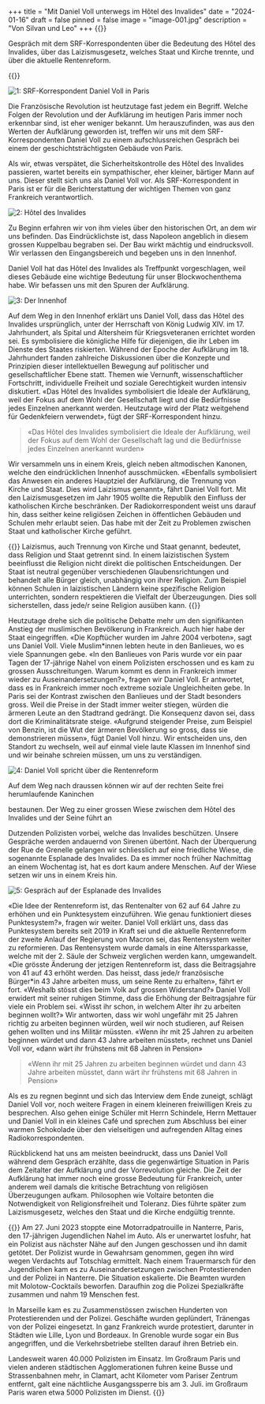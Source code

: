 +++
title = "Mit Daniel Voll unterwegs im Hôtel des Invalides"
date = "2024-01-16"
draft = false
pinned = false
image = "image-001.jpg"
description = "Von Silvan und Leo"
+++
{{<lead>}}

Gespräch mit dem SRF-Korrespondenten über die Bedeutung des Hôtel des Invalides, über das Laizismusgesetz, welches Staat und Kirche trennte, und über die aktuelle Rentenreform.

{{</lead>}}

![1: SRF-Korrespondent Daniel Voll in Paris](image-002.jpg)

Die Französische Revolution ist heutzutage fast jedem ein Begriff. Welche Folgen der Revolution und der Aufklärung im heutigen Paris immer noch erkennbar sind, ist eher weniger bekannt. Um herauszufinden, was aus den Werten der Aufklärung geworden ist, treffen wir uns mit dem SRF-Korrespondenten Daniel Voll zu einem aufschlussreichen Gespräch bei einem der geschichtsträchtigsten Gebäude von Paris.

Als wir, etwas verspätet, die Sicherheitskontrolle des Hôtel des Invalides passieren, wartet bereits ein sympathischer, eher kleiner, bärtiger Mann auf uns. Dieser stellt sich uns als Daniel Voll vor. Als SRF-Korrespondent in Paris ist er für die Berichterstattung der wichtigen Themen von ganz Frankreich verantwortlich.

![2: Hôtel des Invalides](image-000.jpg)

Zu Beginn erfahren wir von ihm vieles über den historischen Ort, an dem wir uns befinden. Das Eindrücklichste ist, dass Napoleon angeblich in diesem grossen Kuppelbau begraben sei. Der Bau wirkt mächtig und eindrucksvoll. Wir verlassen den Eingangsbereich und begeben uns in den Innenhof.

Daniel Voll hat das Hôtel des Invalides als Treffpunkt vorgeschlagen, weil dieses Gebäude eine wichtige Bedeutung für unser Blockwochenthema habe. Wir befassen uns mit den Spuren der Aufklärung.

![3: Der Innenhof](image-001.jpg)

Auf dem Weg in den Innenhof erklärt uns Daniel Voll, dass das Hôtel des Invalides ursprünglich, unter der Herrschaft von König Ludwig XIV. im 17. Jahrhundert, als Spital und Altersheim für Kriegsveteranen errichtet worden sei. Es symbolisiere die königliche Hilfe für diejenigen, die ihr Leben im Dienste des Staates riskierten. Während der Epoche der Aufklärung im 18. Jahrhundert fanden zahlreiche Diskussionen über die Konzepte und Prinzipien dieser intellektuellen Bewegung auf politischer und gesellschaftlicher Ebene statt. Themen wie Vernunft, wissenschaftlicher Fortschritt, individuelle Freiheit und soziale Gerechtigkeit wurden intensiv diskutiert. «Das Hôtel des Invalides symbolisiert die Ideale der Aufklärung, weil der Fokus auf dem Wohl der Gesellschaft liegt und die Bedürfnisse jedes Einzelnen anerkannt werden. Heutzutage wird der Platz weitgehend für Gedenkfeiern verwendet», fügt der SRF-Korrespondent hinzu. 

> «Das Hôtel des Invalides symbolisiert die Ideale der Aufklärung, weil der Fokus auf dem Wohl der Gesellschaft lag und die Bedürfnisse jedes Einzelnen anerkannt wurden» 

Wir versammeln uns in einem Kreis, gleich neben altmodischen Kanonen, welche den eindrücklichen Innenhof ausschmücken. «Ebenfalls symbolisiert das Anwesen ein anderes Hauptziel der Aufklärung, die Trennung von Kirche und Staat. Dies wird Laizismus genannt», fährt Daniel Voll fort. Mit den Laizismusgesetzen im Jahr 1905 wollte die Republik den Einfluss der katholischen Kirche beschränken. Der Radiokorrespondent weist uns darauf hin, dass seither keine religiösen Zeichen in öffentlichen Gebäuden und Schulen mehr erlaubt seien. Das habe mit der Zeit zu Problemen zwischen Staat und katholischer Kirche geführt. 

{{<box>}}
Laizismus, auch Trennung von Kirche und Staat genannt, bedeutet, dass Religion und Staat getrennt sind. In einem laizistischen System beeinflusst die Religion nicht direkt die politischen Entscheidungen. Der Staat ist neutral gegenüber verschiedenen Glaubensrichtungen und behandelt alle Bürger gleich, unabhängig von ihrer Religion. Zum Beispiel können Schulen in laizistischen Ländern keine spezifische Religion unterrichten, sondern respektieren die Vielfalt der Überzeugungen. Dies soll sicherstellen, dass jede/r seine Religion ausüben kann.
{{</box>}}

Heutzutage drehe sich die politische Debatte mehr um den signifikanten Anstieg der muslimischen Bevölkerung in Frankreich. Auch hier habe der Staat eingegriffen. «Die Kopftücher wurden im Jahre 2004 verboten», sagt uns Daniel Voll. Viele Muslim*innen lebten heute in den Banlieues, wo es viele Spannungen gebe. «In den Banlieues von Paris wurde vor ein paar Tagen der 17-jährige Nahel von einem Polizisten erschossen und es kam zu grossen Ausschreitungen. Warum kommt es denn in Frankreich immer wieder zu Auseinandersetzungen?», fragen wir Daniel Voll. Er antwortet, dass es in Frankreich immer noch extreme soziale Ungleichheiten gebe. In Paris sei der Kontrast zwischen den Banlieues und der Stadt besonders gross. Weil die Preise in der Stadt immer weiter stiegen, würden die ärmeren Leute an den Stadtrand gedrängt. Die Konsequenz davon sei, dass dort die Kriminalitätsrate steige. «Aufgrund steigender Preise, zum Beispiel von Benzin, ist die Wut der ärmeren Bevölkerung so gross, dass sie demonstrieren müssen», fügt Daniel Voll hinzu. Wir entscheiden uns, den Standort zu wechseln, weil auf einmal viele laute Klassen im Innenhof sind und wir beinahe schreien müssen, um uns zu verständigen.

![4: Daniel Voll spricht über die Rentenreform](image-004.jpg)

Auf dem Weg nach draussen können wir auf der rechten Seite frei herumlaufende Kaninchen

bestaunen. Der Weg zu einer grossen Wiese zwischen dem Hôtel des Invalides und der Seine führt an

Dutzenden Polizisten vorbei, welche das Invalides beschützen. Unsere Gespräche werden andauernd von Sirenen übertönt. Nach der Überquerung der Rue de Grenelle gelangen wir schliesslich auf eine friedliche Wiese, die sogenannte Esplanade des Invalides. Da es immer noch früher Nachmittag an einem Wochentag ist, hat es dort kaum andere Menschen. Auf der Wiese setzen wir uns in einem Kreis hin.

![5: Gespräch auf der Esplanade des Invalides](image-003.jpg)

«Die Idee der Rentenreform ist, das Rentenalter von 62 auf 64 Jahre zu erhöhen und ein Punktesystem einzuführen. Wie genau funktioniert dieses Punktesystem?», fragen wir weiter. Daniel Voll erklärt uns, dass das Punktesystem bereits seit 2019 in Kraft sei und die aktuelle Rentenreform der zweite Anlauf der Regierung von Macron sei, das Rentensystem weiter zu reformieren. Das Rentensystem wurde damals in eine Alterssparkasse, welche mit der 2. Säule der Schweiz verglichen werden kann, umgewandelt. «Die grösste Änderung der jetzigen Rentenreform ist, dass die Beitragsjahre von 41 auf 43 erhöht werden. Das heisst, dass jede/r französische Bürger*in 43 Jahre arbeiten muss, um seine Rente zu erhalten», fährt er fort. «Weshalb stösst dies beim Volk auf grossen Widerstand?» Daniel Voll erwidert mit seiner ruhigen Stimme, dass die Erhöhung der Beitragsjahre für viele ein Problem sei. «Wisst ihr schon, in welchem Alter ihr zu arbeiten beginnen wollt?» Wir antworten, dass wir wohl ungefähr mit 25 Jahren richtig zu arbeiten beginnen würden, weil wir noch studieren, auf Reisen gehen wollten und ins Militär müssten. «Wenn ihr mit 25 Jahren zu arbeiten beginnen würdet und dann 43 Jahre arbeiten müsstet», rechnet uns Daniel Voll vor, «dann wärt ihr frühstens mit 68 Jahren in Pension»

> «Wenn ihr mit 25 Jahren zu arbeiten beginnen würdet und dann 43 Jahre arbeiten müsstet, dann wärt ihr frühstens mit 68 Jahren in Pension»

Als es zu regnen beginnt und sich das Interview dem Ende zuneigt, schlägt Daniel Voll vor, noch weitere Fragen in einem kleineren freiwilligen Kreis zu besprechen. Also gehen einige Schüler mit Herrn Schindele, Herrn Mettauer und Daniel Voll in ein kleines Café und sprechen zum Abschluss bei einer warmen Schokolade über den vielseitigen und aufregenden Alltag eines Radiokorrespondenten. 

Rückblickend hat uns am meisten beeindruckt, dass uns Daniel Voll während dem Gespräch erzählte, dass die gegenwärtige Situation in Paris dem Zeitalter der Aufklärung und der Vorrevolution gleiche. Die Zeit der Aufklärung hat immer noch eine grosse Bedeutung für Frankreich, unter anderem weil damals die kritische Betrachtung von religiösen Überzeugungen aufkam. Philosophen wie Voltaire betonten die Notwendigkeit von Religionsfreiheit und Toleranz. Dies führte später zum Laizismusgesetz, welches den Staat und die Kirche endgültig trennte.

{{<box>}}
Am 27. Juni 2023 stoppte eine Motorradpatrouille in Nanterre, Paris, den 17-jährigen Jugendlichen Nahel im Auto. Als er unerwartet losfuhr, hat ein Polizist aus nächster Nähe auf den Jungen geschossen und ihn damit getötet. Der Polizist wurde in Gewahrsam genommen, gegen ihn wird wegen Verdachts auf Totschlag ermittelt. Nach einem Trauermarsch für den Jugendlichen kam es zu Auseinandersetzungen zwischen Protestierenden und der Polizei in Nanterre. Die Situation eskalierte. Die Beamten wurden mit Molotow-Cocktails beworfen. Daraufhin zog die Polizei Spezialkräfte zusammen und nahm 19 Menschen fest.

In Marseille kam es zu Zusammenstössen zwischen Hunderten von Protestierenden und der Polizei. Geschäfte wurden geplündert, Tränengas von der Polizei eingesetzt. In ganz Frankreich wurde protestiert, darunter in Städten wie Lille, Lyon und Bordeaux. In Grenoble wurde sogar ein Bus angegriffen, und die Verkehrsbetriebe stellten darauf ihren Betrieb ein.

Landesweit waren 40.000 Polizisten im Einsatz. Im Großraum Paris und vielen anderen städtischen Agglomerationen fuhren keine Busse und Strassenbahnen mehr, in Clamart, acht Kilometer vom Pariser Zentrum entfernt, galt eine nächtliche Ausgangssperre bis am 3. Juli. im Großraum Paris waren etwa 5000 Polizisten im Dienst.
{{</box>}}